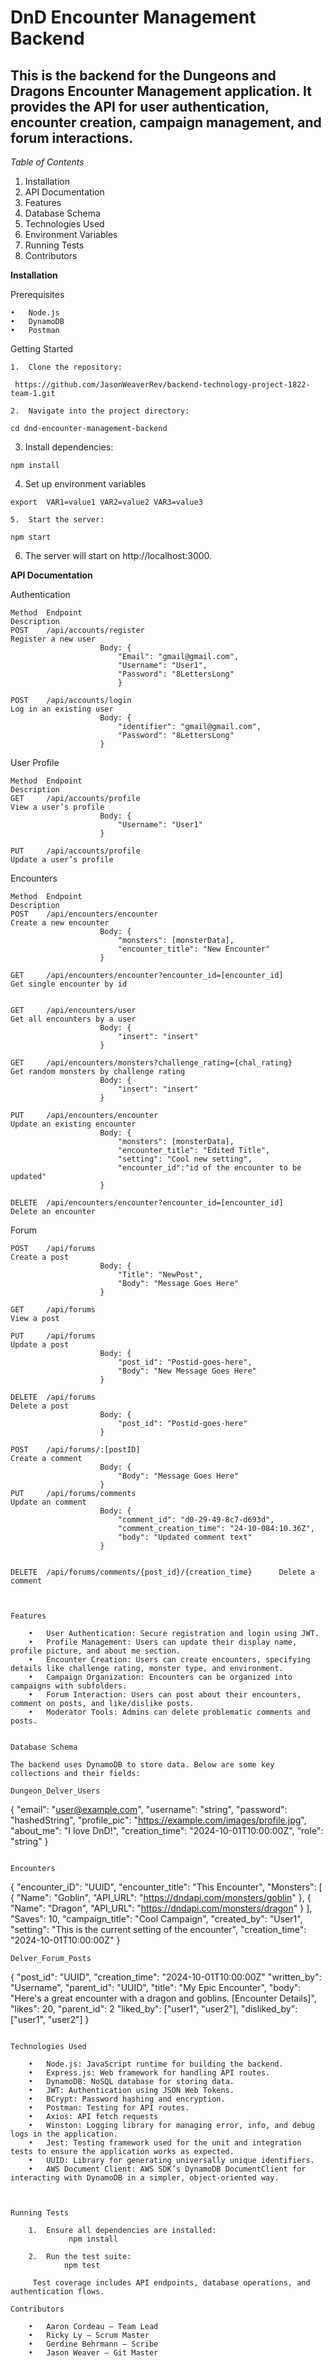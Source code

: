 # DnD Encounter Management Backend

## This is the backend for the Dungeons and Dragons Encounter Management application. It provides the API for user authentication, encounter creation, campaign management, and forum interactions.

_Table of Contents_

1. Installation
2. API Documentation
3. Features
4. Database Schema
5. Technologies Used
6. Environment Variables
7. Running Tests
8. Contributors

**Installation**

Prerequisites

    •	Node.js
    •	DynamoDB
    •	Postman

Getting Started

    1.	Clone the repository:

` https://github.com/JasonWeaverRev/backend-technology-project-1822-team-1.git`

    2.	Navigate into the project directory:

`cd dnd-encounter-management-backend 	`

3. Install dependencies:

`npm install `

4.  Set up environment variables

`export  VAR1=value1 VAR2=value2 VAR3=value3`

    5.	Start the server:

`npm start`

6. The server will start on http://localhost:3000.

**API Documentation**

Authentication

```
Method	Endpoint													Description
POST	/api/accounts/register										Register a new user
					Body: {
						"Email": "gmail@gmail.com",
						"Username": "User1",
						"Password": "8LettersLong"
						}

POST	/api/accounts/login											Log in an existing user
					Body: {
						"identifier": "gmail@gmail.com",
						"Password": "8LettersLong"
					}
```

User Profile

```
Method	Endpoint	    	 										Description
GET		/api/accounts/profile										View a user’s profile
					Body: {
						"Username": "User1"
					}

PUT		/api/accounts/profile										Update a user’s profile
```

Encounters

```
Method	Endpoint													Description
POST	/api/encounters/encounter									Create a new encounter
					Body: {
						"monsters": [monsterData],
    					"encounter_title": "New Encounter"
					}

GET		/api/encounters/encounter?encounter_id=[encounter_id]		Get single encounter by id


GET		/api/encounters/user										Get all encounters by a user
					Body: {
						"insert": "insert"
					}
				
GET		/api/encounters/monsters?challenge_rating={chal_rating}		Get random monsters by challenge rating
					Body: {
						"insert": "insert"
					}

PUT		/api/encounters/encounter									Update an existing encounter
					Body: {
						"monsters": [monsterData],
    					"encounter_title": "Edited Title",
    					"setting": "Cool new setting",
    					"encounter_id":"id of the encounter to be updated"
					}

DELETE	/api/encounters/encounter?encounter_id=[encounter_id]		Delete an encounter

```

Forum

```
POST	/api/forums	        										Create a post
					Body: {
						"Title": "NewPost",
						"Body": "Message Goes Here"
					}

GET		/api/forums													View a post

PUT		/api/forums		       										Update a post
					Body: {
						"post_id": "Postid-goes-here",
						"Body": "New Message Goes Here"
					}

DELETE	/api/forums													Delete a post
					Body: {
						"post_id": "Postid-goes-here"
					}

POST	/api/forums/:[postID]	        							Create a comment
					Body: {
						"Body": "Message Goes Here"
					}
PUT		/api/forums/comments										Update an comment
					Body: {
						"comment_id": "d0-29-49-8c7-d693d",
						"comment_creation_time": "24-10-084:10.36Z",
						"body": "Updated comment text"
					}


DELETE	/api/forums/comments/{post_id}/{creation_time}		Delete a comment



Features

	•	User Authentication: Secure registration and login using JWT.
	•	Profile Management: Users can update their display name, profile picture, and about me section.
	•	Encounter Creation: Users can create encounters, specifying details like challenge rating, monster type, and environment.
	•	Campaign Organization: Encounters can be organized into campaigns with subfolders.
	•	Forum Interaction: Users can post about their encounters, comment on posts, and like/dislike posts.
	•	Moderator Tools: Admins can delete problematic comments and posts.


Database Schema

The backend uses DynamoDB to store data. Below are some key collections and their fields:

Dungeon_Delver_Users
```

{
"email": "user@example.com",
"username": "string",
"password": "hashedString",
"profile_pic": "https://example.com/images/profile.jpg",
"about_me": "I love DnD!",
"creation_time": "2024-10-01T10:00:00Z",
"role": "string"
}

```

Encounters
```

{
"encounter_iD": "UUID",
"encounter_title": "This Encounter",
"Monsters": [
{
"Name": "Goblin",
"API_URL": "https://dndapi.com/monsters/goblin"
},
{
"Name": "Dragon",
"API_URL": "https://dndapi.com/monsters/dragon"
}
],
"Saves": 10,
"campaign_title": "Cool Campaign",
"created_by": "User1",
"setting": "This is the current setting of the encounter",
"creation_time": "2024-10-01T10:00:00Z"
}


```
Delver_Forum_Posts
```

{
"post_id": "UUID",
"creation_time": "2024-10-01T10:00:00Z"
"written_by": "Username",
"parent_id": "UUID",
"title": "My Epic Encounter",
"body": "Here's a great encounter with a dragon and goblins. [Encounter Details]",
"likes": 20,
"parent_id": 2
"liked_by": ["user1", "user2"],
"disliked_by": ["user1", "user2"]
}

```

Technologies Used

	•	Node.js: JavaScript runtime for building the backend.
	•	Express.js: Web framework for handling API routes.
	•	DynamoDB: NoSQL database for storing data.
	•	JWT: Authentication using JSON Web Tokens.
	•	BCrypt: Password hashing and encryption.
	•	Postman: Testing for API routes.
	•	Axios: API fetch requests
	•	Winston: Logging library for managing error, info, and debug logs in the application.
 	•	Jest: Testing framework used for the unit and integration tests to ensure the application works as expected.
  	•	UUID: Library for generating universally unique identifiers.
   	•	AWS Document Client: AWS SDK’s DynamoDB DocumentClient for interacting with DynamoDB in a simpler, object-oriented way.



Running Tests

	1.	Ensure all dependencies are installed:
			 npm install

 	2.	Run the test suite:
  			npm test

     Test coverage includes API endpoints, database operations, and authentication flows.

Contributors

	•	Aaron Cordeau – Team Lead
	•	Ricky Ly – Scrum Master
	•	Gerdine Behrmann – Scribe
	•	Jason Weaver – Git Master














```
